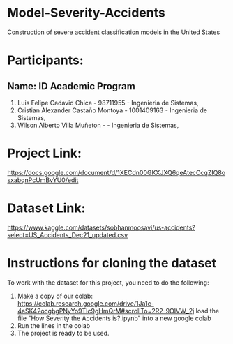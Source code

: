 # Model-Severity-Accidents
Construction of severe accident classification models in the United States 

# Participants:

## Name:                               ID            Academic Program

1. Luis Felipe Cadavid Chica      -     98711955   -   Ingenieria de Sistemas,
2. Cristian Alexander Castaño Montoya - 1001409163  -  Ingenieria de Sistemas,
3. Wilson Alberto Villa Muñeton       -             -  Ingenieria de Sistemas,

# Project Link:
https://docs.google.com/document/d/1XECdn00GKXJXQ6qeAtecCcqZIQ8osxabqnPcUmBvYU0/edit

# Dataset Link:
https://www.kaggle.com/datasets/sobhanmoosavi/us-accidents?select=US_Accidents_Dec21_updated.csv

# Instructions for cloning the dataset

To work with the dataset for this project, you need to do the following:

1. Make a copy of our colab: https://colab.research.google.com/drive/1Ja1c-4aSK42ocgbgPNyYo9TIc9gHmQrM#scrollTo=2R2-9OIVW_2j load the file "How Severity the Accidents is?.ipynb" into a new google colab
2. Run the lines in the colab
3. The project is ready to be used.
